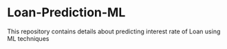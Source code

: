 # Loan-Prediction-ML
This repository contains details about predicting interest rate of Loan using ML techniques
